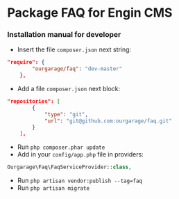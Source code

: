 # Package FAQ for Engin CMS
### Installation manual for developer
* Insert the file `composer.json` next string:
``` JSON
"require": {
        "ourgarage/faq": "dev-master"
    },
```
* Add a file `composer.json` next block:
``` JSON
"repositories": [
        {
            "type": "git",
            "url": "git@github.com:ourgarage/faq.git"
        }
    ],
```
* Run `php composer.phar update`
* Add in your `config/app.php` file in providers:
``` PHP
Ourgarage\Faq\FaqServiceProvider::class,
```
* Run `php artisan vendor:publish --tag=faq`
* Run `php artisan migrate`
